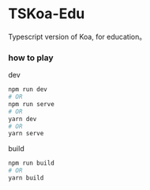 # TSKoa-Edu

Typescript version of Koa, for education。


### how to play

dev
```bash
npm run dev
# OR
npm run serve
# OR
yarn dev
# OR
yarn serve
```

build
```bash
npm run build
# OR
yarn build
```
